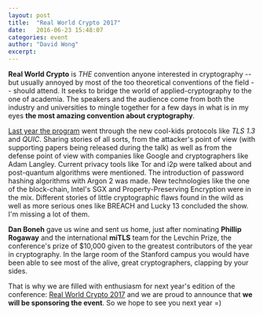 ```yaml
---
layout: post
title:  "Real World Crypto 2017"
date:   2016-06-23 15:48:07
categories: event
author: "David Wong"
excerpt: 
---
```


**Real World Crypto** is _THE_ convention anyone interested in cryptography -- but usually annoyed by most of the too theoretical conventions of the field -- should attend. It seeks to bridge the world of applied-cryptography to the one of academia. The speakers and the audience come from both the industry and universities to mingle together for a few days in what is in my eyes **the most amazing convention about cryptography**.

[Last year the program](http://www.realworldcrypto.com/rwc2016) went through the new cool-kids protocols like *TLS 1.3* and *QUIC*. Sharing stories of all sorts, from the attacker's point of view (with supporting papers being released during the talk) as well as from the defense point of view with companies like Google and cryptographers like Adam Langley. Current privacy tools like Tor and i2p were talked about and post-quantum algorithms were mentioned. The introduction of password hashing algorithms with Argon 2 was made. New technologies like the one of the block-chain, Intel's SGX and Property-Preserving Encryption were in the mix. Different stories of little cryptographic flaws found in the wild as well as more serious ones like BREACH and Lucky 13 concluded the show. I'm missing a lot of them.

**Dan Boneh** gave us wine and sent us home, just after nominating **Phillip Rogaway** and the international **miTLS** team for the Levchin Prize, the conference's prize of $10,000 given to the greatest contributors of the year in cryptography. In the large room of the Stanford campus you would have been able to see most of the alive, great cryptographers, clapping by your sides.

That is why we are filled with enthusiasm for next year's edition of the conference: [Real World Crypto 2017](http://www.realworldcrypto.com/rwc2017) and we are proud to announce that **we will be sponsoring the event**. So we hope to see you next year =)



